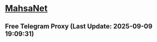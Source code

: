 
# [MahsaNet](https://t.me/mahsa_net)
## Free Telegram Proxy (Last Update: 2025-09-09 19:09:31)

    